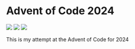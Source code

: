 Advent of Code 2024
===================

![](https://img.shields.io/badge/day%20📅-21-blue)
![](https://img.shields.io/badge/stars%20⭐-8-yellow)
![](https://img.shields.io/badge/days%20completed-4-red)

This is my attempt at the Advent of Code for 2024
